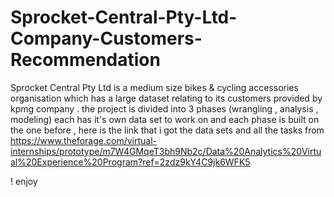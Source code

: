 # Sprocket-Central-Pty-Ltd-Company-Customers-Recommendation

Sprocket Central Pty Ltd is a medium size bikes & cycling accessories organisation which has a large dataset relating to its customers provided by kpmg company .
the project is divided into 3 phases (wrangling , analysis , modeling) each has it's own data set to work on and each phase is built on the one before ,
here is the link that i got the data sets and all the tasks from  https://www.theforage.com/virtual-internships/prototype/m7W4GMqeT3bh9Nb2c/Data%20Analytics%20Virtual%20Experience%20Program?ref=2zdz9kY4C9jk6WFK5 

! enjoy  
